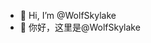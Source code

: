 - 👋 Hi, I’m @WolfSkylake
- 👋 你好，这里是@WolfSkylake


<!---

- 👀 I’m interested in ...
- 💞️ I’m looking to collaborate on ...
- 📫 How to reach me ...

WolfSkylake/WolfSkylake is a ✨ special ✨ repository because its `README.md` (this file) appears on your GitHub profile.
You can click the Preview link to take a look at your changes.
--->
